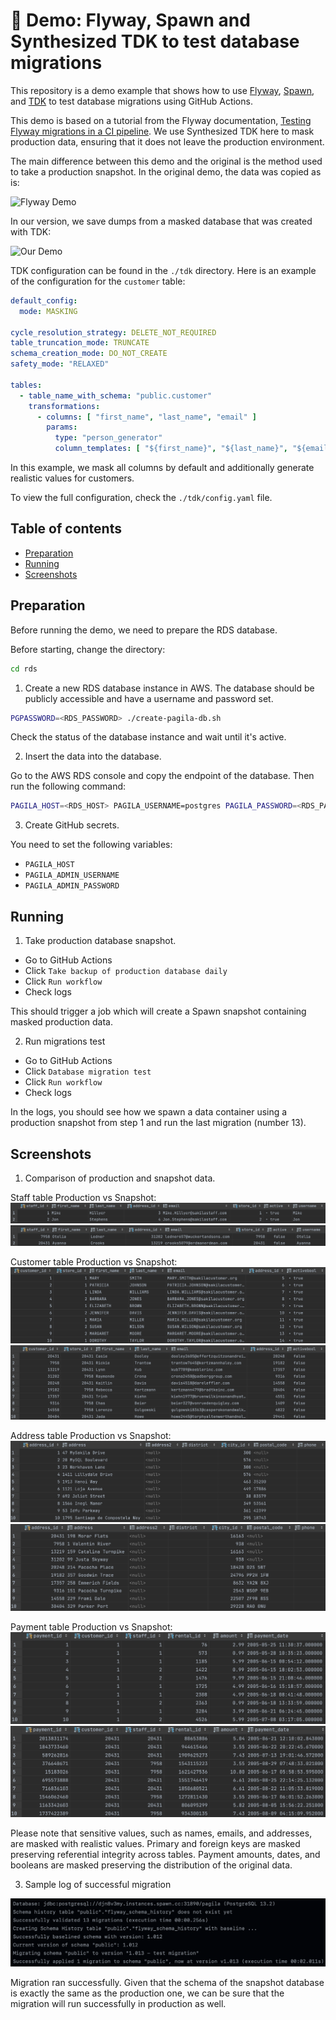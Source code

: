 # :rocket: Demo: Flyway, Spawn and Synthesized TDK to test database migrations

This repository is a demo example that shows how to use [Flyway](https://flywaydb.org/), [Spawn](https://spawn.cc/), and [TDK](https://docs.synthesized.io/tdk/latest/) to test database migrations using GitHub Actions.

This demo is based on a tutorial from the Flyway documentation, [Testing Flyway migrations in a CI pipeline](https://flywaydb.org/documentation/tutorials/migrationtesting). We use Synthesized TDK here to mask production data, ensuring that it does not leave the production environment.

The main difference between this demo and the original is the method used to take a production snapshot. In the original demo, the data was copied as is:

![Flyway Demo](./images/flyway_demo.png)

In our version, we save dumps from a masked database that was created with TDK:

![Our Demo](./images/our_demo.png)

TDK configuration can be found in the `./tdk` directory. Here is an example of the configuration for the `customer` table:

```yaml
default_config:
  mode: MASKING

cycle_resolution_strategy: DELETE_NOT_REQUIRED
table_truncation_mode: TRUNCATE
schema_creation_mode: DO_NOT_CREATE
safety_mode: "RELAXED"

tables:
  - table_name_with_schema: "public.customer"
    transformations:
      - columns: [ "first_name", "last_name", "email" ]
        params:
          type: "person_generator"
          column_templates: [ "${first_name}", "${last_name}", "${email}" ]
```

In this example, we mask all columns by default and additionally generate realistic values for customers.

To view the full configuration, check the `./tdk/config.yaml` file.

## Table of contents

- [Preparation](#Preparation)
- [Running](#Running)
- [Screenshots](#Screenshots)

## Preparation 

Before running the demo, we need to prepare the RDS database.

Before starting, change the directory:

```bash
cd rds
```

1. Create a new RDS database instance in AWS. The database should be publicly accessible and have a username and password set.

```bash
PGPASSWORD=<RDS_PASSWORD> ./create-pagila-db.sh
```
Check the status of the database instance and wait until it's active.

2. Insert the data into the database.

Go to the AWS RDS console and copy the endpoint of the database. Then run the following command:

```bash
PAGILA_HOST=<RDS_HOST> PAGILA_USERNAME=postgres PAGILA_PASSWORD=<RDS_PASSWORD> ./insert-data.sh 
```

3. Create GitHub secrets.

You need to set the following variables:
- `PAGILA_HOST`
- `PAGILA_ADMIN_USERNAME`
- `PAGILA_ADMIN_PASSWORD`

## Running

1. Take production database snapshot.

- Go to GitHub Actions
- Click `Take backup of production database daily`
- Click `Run workflow`
- Check logs

This should trigger a job which will create a Spawn snapshot containing masked production data.

2. Run migrations test

- Go to GitHub Actions
- Click `Database migration test`
- Click `Run workflow`
- Check logs

In the logs, you should see how we spawn a data container using a production snapshot from step 1 and run the last migration (number 13).

## Screenshots

1. Comparison of production and snapshot data.

Staff table Production vs Snapshot: 
![Prod Staff](./images/prod_staff.png)
![Spawn Staff](./images/spawn_staff.png)

Customer table Production vs Snapshot: 
![Prod Customer](./images/prod_customer.png)
![Spawn Customer](./images/spawn_customer.png)

Address table Production vs Snapshot: 
![Prod Address](./images/prod_address.png)
![Spawn Address](./images/spawn_address.png)

Payment table Production vs Snapshot: 
![Prod Payment](./images/prod_payment.png)
![Spawn Payment](./images/spawn_payment.png)

Please note that sensitive values, such as names, emails, and addresses, are masked with realistic values.
Primary and foreign keys are masked preserving referential integrity across tables.
Payment amounts, dates, and booleans are masked preserving the distribution of the original data.

3. Sample log of successful migration

![Migration](./images/successful_migration.png)

Migration ran successfully. Given that the schema of the snapshot database is exactly the same as the production one,
we can be sure that the migration will run successfully in production as well.
